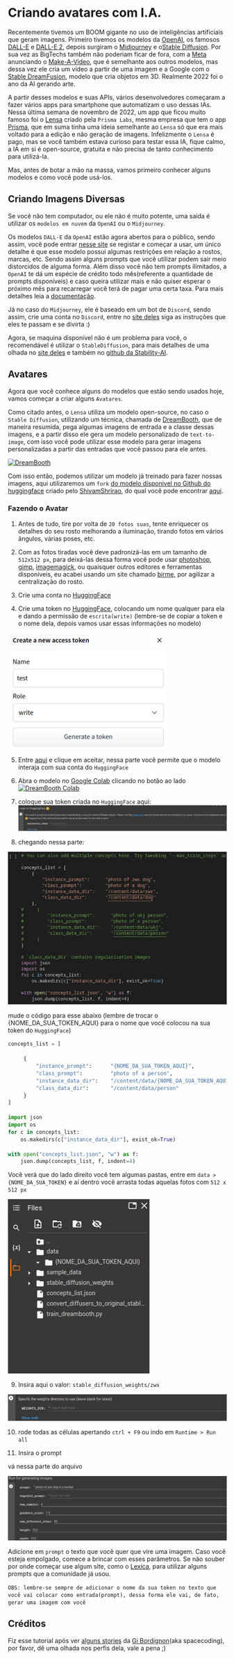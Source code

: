 # Criando avatares com I.A.

Recentemente tivemos um BOOM gigante no uso de inteligências artificiais que geram imagens. Primeiro tivemos os modelos da [OpenAI](https://openai.com/), os famosos [DALL-E](https://openai.com/blog/dall-e/) e [DALL-E 2](https://openai.com/dall-e-2/), depois surgiram o [Midjourney](https://www.midjourney.com/) e o[Stable Diffusion](https://stability.ai/blog/stable-diffusion-v2-release). Por sua vez as BigTechs também não poderiam ficar de fora, com a [Meta](https://www.meta.com/) anunciando o [Make-A-Video](https://makeavideo.studio/), que é semelhante aos outros modelos, mas dessa vez ele cria um vídeo a partir de uma imagem e a Google com o [Stable DreamFusion](https://github.com/ashawkey/stable-dreamfusion), modelo que cria objetos em 3D. Realmente 2022 foi o ano da AI gerando arte.

A partir desses modelos e suas APIs, vários desenvolvedores começaram a fazer vários apps para smartphone que automatizam o uso dessas IAs. Nessa última semana de novembro de 2022, um app que ficou muito famoso foi o [Lensa](https://apps.apple.com/br/app/lensa-editor-de-fotos/id1436732536) criado pela `Prisma Labs`, mesma empresa que tem o app [Prisma](https://apps.apple.com/br/app/prisma-photo-editor-filters/id1122649984), que em suma tinha uma ideia semelhante ao `Lensa` só que era mais voltado para a edição e não geração de imagens. Infelizmente o `Lensa` é pago, mas se você também estava curioso para testar essa IA, fique calmo, a IA em si é open-source, gratuita e não precisa de tanto conhecimento para utilizá-la.

Mas, antes de botar a mão na massa, vamos primeiro conhecer alguns modelos e como você pode usá-los.

## Criando Imagens Diversas

Se você não tem computador, ou ele não é muito potente, uma saída é utilizar os `modelos em nuvem` da `OpenAI` ou o `Midjourney`.

Os modelos `DALL-E` da `OpenAI` estão agora abertos para o público, sendo assim, você pode entrar [nesse site](https://openai.com/dall-e-2/) se registar e começar a usar, um único detalhe é que esse modelo possui algumas restrições em relação a rostos, marcas, etc. Sendo assim alguns prompts que você utilizar podem sair meio distorcidos de alguma forma. Além disso você não tem prompts ilimitados, a `OpenAI` te dá um espécie de crédito todo mês(referente a quantidade de prompts disponíveis) e caso queira utilizar mais e não quiser esperar o próximo mês para recarregar você terá de pagar uma certa taxa. Para mais detalhes leia a [documentação](https://github.com/openai/dalle-2-preview/blob/main/system-card.md).

Já no caso do `Midjourney`, ele é baseado em um bot de `Discord`, sendo assim, crie uma conta no `Discord`, entre no [site deles](https://www.midjourney.com/) siga as instruções que eles te passam e se divirta :)

Agora, se maquina disponível não é um problema para você, o recomendável é utilizar o `StableDiffusion`, para mais detalhes de uma olhada no [site deles](https://stability.ai/blog/stable-diffusion-v2-release) e também no [github da Stability-AI](https://github.com/Stability-AI/stablediffusion).

## Avatares

Agora que você conhece alguns do modelos que estão sendo usados hoje, vamos começar a criar alguns `Avatares`.

Como citado antes, o `Lensa` utiliza um modelo open-source, no caso o `Stable Diffusion`, utilizando um técnica, chamada de [DreamBooth](https://dreambooth.github.io/), que de maneira resumida, pega algumas imagens de entrada e a classe dessas imagens, e a partir disso ele gera um modelo personalizado de `text-to-image`, com isso você pode utilizar esse modelo para gerar imagens personalizadas a partir das entradas que você passou para ele antes.

[![DreamBooth](https://dreambooth.github.io/DreamBooth_files/high_level.png)](https://dreambooth.github.io/)

Com isso então, podemos utilizar um modelo já treinado para fazer nossas imagens, aqui utilizaremos um `fork` [do modelo dísponivel no Github do huggingface](https://github.com/huggingface/diffusers) criado pelo [ShivamShrirao](https://github.com/ShivamShrirao), do qual você pode encontrar [aqui](https://github.com/ShivamShrirao/diffusers).


### Fazendo o Avatar

1) Antes de tudo, tire por volta de `20 fotos suas`, tente enriquecer os detalhes do seu rosto melhorando a iluminação, tirando fotos em vários ângulos, várias poses, etc.

2) Com as fotos tiradas você deve padronizá-las em um tamanho de `512x512 px`, para deixá-las dessa forma você pode usar [photoshop](https://www.adobe.com/br/products/photoshop.html), [gimp](https://www.gimp.org/), [imagemagick](https://imagemagick.org/index.php), ou quaisquer outros editores e ferramentas disponíveis, eu acabei usando um site chamado [birme](https://www.birme.net/?target_width=512&target_height=512), por agilizar a centralização do rosto.

3) Crie uma conta no [HuggingFace](https://huggingface.co/join)

4) Crie uma token no [HuggingFace](https://huggingface.co/settings/tokens), colocando um nome qualquer para ela e dando a permissão de `escrita(write)` (lembre-se de copiar a token e o nome dela, depois vamos usar essas informações no modelo)

![token](./assets/steps/token.png)

5) Entre [aqui](https://huggingface.co/runwayml/stable-diffusion-v1-5) e clique em aceitar, nessa parte você permite que o modelo interaja com sua conta do `HuggingFace`

6) Abra o modelo no [Google Colab](https://colab.research.google.com) clicando no botão ao lado
[![DreamBooth Colab](https://colab.research.google.com/assets/colab-badge.svg)](https://colab.research.google.com/github/ShivamShrirao/diffusers/blob/main/examples/dreambooth/DreamBooth_Stable_Diffusion.ipynb)

7) coloque sua token criada no `HuggingFace` aqui:
![add token](./assets/steps/add_token.png)

8) chegando nessa parte:

![change here token name](./assets/steps/change_here_token_name.png)

mude o código para esse abaixo (lembre de trocar o {NOME_DA_SUA_TOKEN_AQUI} para o nome que você colocou na sua token do `HuggingFace`)

```python
concepts_list = [

     {
         "instance_prompt":      "{NOME_DA_SUA_TOKEN_AQUI}",
         "class_prompt":         "photo of a person",
         "instance_data_dir":    "/content/data/{NOME_DA_SUA_TOKEN_AQUI}",
         "class_data_dir":       "/content/data/person"
     }
]

import json
import os
for c in concepts_list:
    os.makedirs(c["instance_data_dir"], exist_ok=True)

with open("concepts_list.json", "w") as f:
    json.dump(concepts_list, f, indent=4)
```

Você verá que do lado direito você tem algumas pastas, entre em `data > {NOME_DA_SUA_TOKEN}` e aí dentro você arrasta todas aquelas fotos com `512 x 512 px`

![images folder](./assets/steps/images_folder.png)

9) Insira aqui o valor: `stable_diffusion_weights/zwx`

![last modification](./assets/steps/last_modification.png)


10) rode todas as células apertando `ctrl + F9` ou indo em `Runtime > Run all`

11) Insira o prompt

vá nessa parte do arquivo

![prompt](./assets/steps/prompt.png)

Adicione em `prompt` o texto que você quer que vire uma imagem. Caso você esteja empolgado, comece a brincar com esses parâmetros. 
Se não souber por onde começar use algum site, como o [Lexica](https://lexica.art/), para utilizar alguns prompts que a comunidade já usou.

`OBS: lembre-se sempre de adicionar o nome da sua token no texto que você vai colocar como entrada(prompt), dessa forma ele vai, de fato, gerar uma imagem com você`

## Créditos

Fiz esse tutorial após ver [alguns stories](https://www.instagram.com/stories/highlights/18303061516074788/) da [Gi Bordignon](https://www.instagram.com/spacecoding/)(aka spacecoding), por favor, dê uma olhada nos perfis dela, vale a pena ;)
